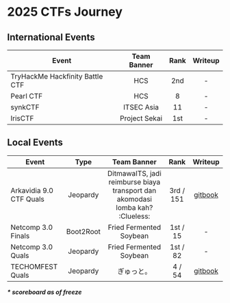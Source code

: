 # 2025 CTFs Journey

## International Events
| Event | Team Banner | Rank | Writeup |
| --- | :---: |  :---: | :---: |
| TryHackMe Hackfinity Battle CTF | HCS | 2nd | - | 
| Pearl CTF | HCS | 8 | - | 
| synkCTF | ITSEC Asia | 11 | - | 
| IrisCTF | Project Sekai | 1st | - | 
    
## Local Events
| Event | Type | Team Banner | Rank | Writeup |
| --- | :---: |  :---: |  :---: | :---: |
| Arkavidia 9.0 CTF Quals | Jeopardy | DitmawaITS, jadi reimburse biaya transport dan akomodasi lomba kah? :Clueless: | 3rd / 151 | [gitbook](https://hyggehalcyon.gitbook.io/page/ctfs/2025/arkavidia-quals) |
| Netcomp 3.0 Finals | Boot2Root | Fried Fermented Soybean | 1st / 15 | - |
| Netcomp 3.0 Quals | Jeopardy | Fried Fermented Soybean | 1st / 82 | - |
| TECHOMFEST Quals | Jeopardy | ぎゅっと。 | 4 / 54 | [gitbook](https://hyggehalcyon.gitbook.io/page/ctfs/2025/techomfest-quals) |

_***\* scoreboard as of freeze***_
